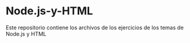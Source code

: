 # Node.js-y-HTML
Este repositorio contiene los archivos de los ejercicios de los temas de Node.js y HTML
